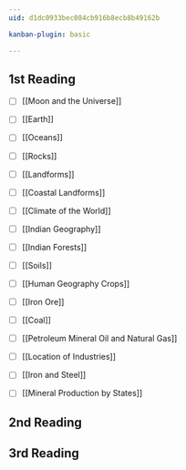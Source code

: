 ```yaml
---
uid: d1dc0933bec084cb916b8ecb8b49162b

kanban-plugin: basic

---
```


## 1st Reading

- [ ] [[Moon and the Universe]]
- [ ] [[Earth]]
- [ ] [[Oceans]]
- [ ] [[Rocks]]
- [ ] [[Landforms]]
- [ ] [[Coastal Landforms]]
- [ ] [[Climate of the World]]
- [ ] [[Indian Geography]]
- [ ] [[Indian Forests]]
- [ ] [[Soils]]
- [ ] [[Human Geography Crops]]
- [ ] [[Iron Ore]]
- [ ] [[Coal]]
- [ ] [[Petroleum Mineral Oil and Natural Gas]]
- [ ] [[Location of Industries]]
- [ ] [[Iron and Steel]]
- [ ] [[Mineral Production by States]]


## 2nd Reading



## 3rd Reading



